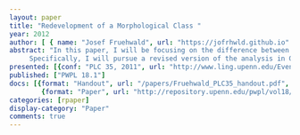 ```yaml
---
layout: paper
title: "Redevelopment of a Morphological Class "
year: 2012
author: [ { name: "Josef Fruehwald", url: "https://jofrhwld.github.io" }]
abstract: "In this paper, I will be focusing on the difference between semiweak and regular past tense in terms of TD Deletion.
	 Specifically, I will pursue a revised version of the analysis in Guy and Boyd (1990), casting it in terms of Competing Grammars (Kroch, 1989) and Distributed Morphology (Halle and Marantz, 1993). Specifically, I will propose that the rate of phonological TD Deletion is the same for the regular past and the semiweak. What leads to higher TD Absence in the semiweak verbs is variable morphological absence of /t/, i.e. there is a competing morphological analysis where the past tense of keep is simply /k&#x025B;p/, instead of /k&#x025B;pt/."
presented: [{conf: "PLC 35, 2011", url: "http://www.ling.upenn.edu/Events/PLC/PLC35/"} ]
published: ["PWPL 18.1"]
docs: [{format: "Handout", url: "/papers/Fruehwald_PLC35_handout.pdf", local: true }, 
		{format: "Paper", url: "http://repository.upenn.edu/pwpl/vol18/iss1/10/"}]
categories: [rpaper]
display-category: "Paper"
comments: true
---
```

